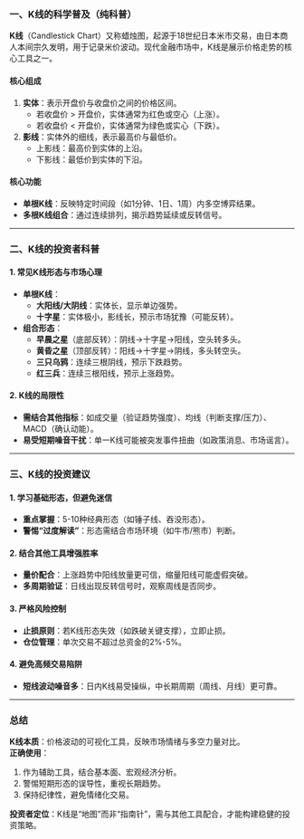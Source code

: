 ### 一、K线的科学普及（纯科普）  
**K线**（Candlestick Chart）又称蜡烛图，起源于18世纪日本米市交易，由日本商人本间宗久发明，用于记录米价波动。现代金融市场中，K线是展示价格走势的核心工具之一。  

#### 核心组成  
1. **实体**：表示开盘价与收盘价之间的价格区间。  
   - 若收盘价 > 开盘价，实体通常为红色或空心（上涨）。  
   - 若收盘价 < 开盘价，实体通常为绿色或实心（下跌）。  
2. **影线**：实体外的细线，表示最高价与最低价。  
   - 上影线：最高价到实体的上沿。  
   - 下影线：最低价到实体的下沿。  

#### 核心功能  
- **单根K线**：反映特定时间段（如1分钟、1日、1周）内多空博弈结果。  
- **多根K线组合**：通过连续排列，揭示趋势延续或反转信号。  

---

### 二、K线的投资者科普  
#### 1. 常见K线形态与市场心理  
- **单根K线**：  
  - **大阳线/大阴线**：实体长，显示单边强势。  
  - **十字星**：实体极小，影线长，预示市场犹豫（可能反转）。  
- **组合形态**：  
  - **早晨之星**（底部反转）：阴线→十字星→阳线，空头转多头。  
  - **黄昏之星**（顶部反转）：阳线→十字星→阴线，多头转空头。  
  - **三只乌鸦**：连续三根阴线，预示下跌趋势。  
  - **红三兵**：连续三根阳线，预示上涨趋势。  

#### 2. K线的局限性  
- **需结合其他指标**：如成交量（验证趋势强度）、均线（判断支撑/压力）、MACD（确认动能）。  
- **易受短期噪音干扰**：单一K线可能被突发事件扭曲（如政策消息、市场谣言）。  

---

### 三、K线的投资建议  
#### 1. 学习基础形态，但避免迷信  
- **重点掌握**：5-10种经典形态（如锤子线、吞没形态）。  
- **警惕“过度解读”**：形态需结合市场环境（如牛市/熊市）判断。  

#### 2. 结合其他工具增强胜率  
- **量价配合**：上涨趋势中阳线放量更可信，缩量阳线可能虚假突破。  
- **多周期验证**：日线出现反转信号时，观察周线是否同步。  

#### 3. 严格风险控制  
- **止损原则**：若K线形态失效（如跌破关键支撑），立即止损。  
- **仓位管理**：单次交易不超过总资金的2%-5%。  

#### 4. 避免高频交易陷阱  
- **短线波动噪音多**：日内K线易受操纵，中长期周期（周线、月线）更可靠。  

---

### 总结  
**K线本质**：价格波动的可视化工具，反映市场情绪与多空力量对比。  
**正确使用**：  
1. 作为辅助工具，结合基本面、宏观经济分析。  
2. 警惕短期形态的误导性，重视长期趋势。  
3. 保持纪律性，避免情绪化交易。  

**投资者定位**：K线是“地图”而非“指南针”，需与其他工具配合，才能构建稳健的投资策略。